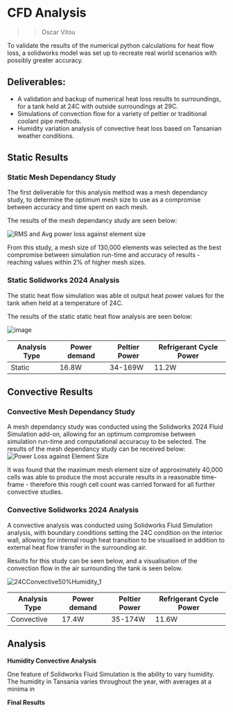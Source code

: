 # CFD Analysis
>>Oscar Vitou

To validate the results of the numerical python calculations for heat flow loss, a solidworks model was set up to recreate real world scenarios with possibly greater accuracy.

## Deliverables:
* A validation and backup of numerical heat loss results to surroundings, for a tank held at 24C with outside surroundings at 29C.
* Simulations of convection flow for a variety of peltier or traditional coolant pipe methods.
* Humidity variation analysis of convective heat loss based on Tansanian weather conditions. 

## Static Results
### Static Mesh Dependancy Study
The first deliverable for this analysis method was a mesh dependancy  study, to determine the optimum mesh size to use as a compromise between accuracy and time spent on each mesh.

The results of the mesh dependancy study are seen below:

![RMS and Avg power loss against element size](https://github.com/user-attachments/assets/09491954-6c67-4027-b4e2-c160ffdb6ea8)

From this study, a mesh size of 130,000 elements was selected as the best compromise between simulation run-time and accuracy of results - reaching values within 2% of higher mesh sizes.

### Static Solidworks 2024 Analysis

The static heat flow simulation was able ot output heat power values for the tank when held at a temperature of 24C.

The results of the static static heat flow analysis are seen below:

![image](https://github.com/user-attachments/assets/9437ebff-5b66-46b2-a20e-98de5b394b3b)

| Analysis Type | Power demand | Peltier Power | Refrigerant Cycle Power |
| --- | --- | --- | --- |
| Static  | 16.8W  | 34-169W | 11.2W |

## Convective Results

### Convective Mesh Dependancy Study

A mesh dependancy study was conducted using the Solidworks 2024 Fluid Simulation add-on, allowing for an optimum compromise between simulation run-time and computational accuracuy to be selected.
The results of the mesh dependancy study can be received below:
![Power Loss against Element Size](https://github.com/user-attachments/assets/c37bd8de-58bb-4a9a-b8d6-1f4b5138073a)

It was found that the maximum mesh element size of approximately 40,000 cells was able to produce the most accurate results in a reasonable time-frame - therefore this rough cell count was carried forward for all further convective studies.

### Convective Solidworks 2024 Analysis

A convective analysis was conducted using Solidworks Fluid Simulation analysis, with boundary conditions setting the 24C condition on the interior wall, allowing for internal rough heat transition to be visualised in addition to external heat flow transfer in the surrounding air.

Results for this study can be seen below, and a visualisation of the convection flow in the air surrounding the tank is seen below.

![24CConvective50%Humidity_1](https://github.com/user-attachments/assets/f1e0c29b-bbba-49d0-869f-e46bdd291041)

| Analysis Type | Power demand | Peltier Power | Refrigerant Cycle Power |
| --- | --- | --- | --- |
| Convective | 17.4W  | 35-174W | 11.6W |

## Analysis

**Humidity Convective Analysis**

One feature of Solidworks Fluid Simulation is the ability to vary humidity. The humidity in Tansania varies throughout the year, with averages at a minima in 

**Final Results**


